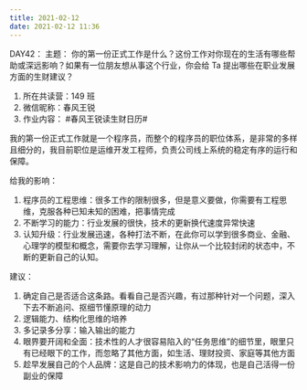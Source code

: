 ```yaml
---
title: 2021-02-12
date: 2021-02-12 11:36
---
```


DAY42：
主题：
你的第一份正式工作是什么？这份工作对你现在的生活有哪些帮助或深远影响？如果有一位朋友想从事这个行业，你会给 Ta 提出哪些在职业发展方面的生财建议？

1. 所在共读营：149 班
2. 微信昵称：春风王锐
3. 作业内容：
#春风王锐读生财日历#

我的第一份正式工作就是一个程序员，而整个的程序员的职位体系，是非常的多样且细分的，我目前职位是运维开发工程师，负责公司线上系统的稳定有序的运行和保障。

给我的影响：
1. 程序员的工程思维：很多工作的限制很多，但是意义要做，你需要有工程思维，克服各种已知未知的困难，把事情完成
2. 不断学习的能力：行业发展的很快，技术的更新换代速度异常快速
3. 认知升级：行业发展迅速，各种打法不断，在此你可以学到很多商业、金融、心理学的模型和概念，需要你去学习理解，让你从一个比较封闭的状态中，不断的更新自己的认知。

建议：
1. 确定自己是否适合这条路。看看自己是否兴趣，有过那种针对一个问题，深入下去不断追问、抠细节懂原理的动力
2. 逻辑能力、结构化思维的培养
3. 多记录多分享：输入输出的能力
4. 眼界要开阔和全面：技术性的人才很容易陷入的“任务思维”的细节里，眼里只有已经眼下的工作，而忽略了其他方面，如生活、理财投资、家庭等其他方面
5. 趁早发展自己的个人品牌：这是自己的技术影响力的体现，也是自己活得一份副业的保障